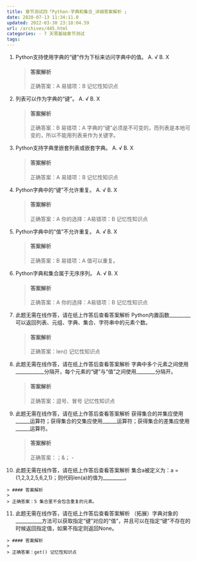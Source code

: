 ```yaml
---
title: 章节测试四「Python-字典和集合_详细答案解析 」
date: 2020-07-13 11:34:11.0
updated: 2022-03-30 23:18:04.59
url: /archives/445.html
categories: - 7 天零基础章节测试
tags: 
---
```




1.  Python支持使用字典的“键”作为下标来访问字典中的值。 A. √ B. X
    
    > #### 答案解析
    > 
    > 正确答案：A 易错项：B 记忆性知识点
    
2.  列表可以作为字典的“键”。 A. √ B. X
    
    > #### 答案解析
    > 
    > 正确答案：B 易错项：A 字典的“键”必须是不可变的，而列表是本地可变的，所以不能用列表来作为关键字。
    
3.  Python支持字典里嵌套列表或嵌套字典。 A. √ B. X
    
    > #### 答案解析
    > 
    > 正确答案：A 易错项：B 记忆性知识点
    
4.  Python字典中的“键”不允许重复。 A. √ B. X
    
    > #### 答案解析
    > 
    > 正确答案：A 你的选择：A易错项：B 记忆性知识点
    
5.  Python字典中的“值”不允许重复。 A. √ B. X
    
    > #### 答案解析
    > 
    > 正确答案：B 易错项：A 值可以重复。
    
6.  Python字典和集合属于无序序列。 A. √ B. X
    
    > #### 答案解析
    > 
    > 正确答案：A 你的选择：A易错项：B 记忆性知识点
    
7.  此题无需在线作答，请在纸上作答后查看答案解析 Python内置函数\_\_\_\_\_\_\_\_\_可以返回列表、元组、字典、集合、字符串中的元素个数。
    
    > #### 答案解析
    > 
    > 正确答案：len() 记忆性知识点
    
8.  此题无需在线作答，请在纸上作答后查看答案解析 字典中多个元素之间使用\_\_\_\_\_\_\_\_\_\_\_\_分隔开，每个元素的“键”与“值”之间使用\_\_\_\_\_\_\_\_分隔开。
    
    > #### 答案解析
    > 
    > 正确答案：逗号、冒号 记忆性知识点
    
9.  此题无需在线作答，请在纸上作答后查看答案解析 获得集合的并集应使用\_\_\_\_\_\_运算符；获得集合的交集应使用\_\_\_\_\_\_运算符；获得集合的差集应使用\_\_\_\_\_\_运算符。
    
    > #### 答案解析
    > 
    > 正确答案：；&； -
    
10.  此题无需在线作答，请在纸上作答后查看答案解析 集合a被定义为：a = {1,2,3,2,5,6,2,1}；则代码len(a)的值为\_\_\_\_\_\_\_\_\_。
    
    > #### 答案解析
    > 
    > 正确答案：5 集合里不会包含重复的元素。
    
11.  此题无需在线作答，请在纸上作答后查看答案解析 （拓展）字典对象的\_\_\_\_\_\_\_\_\_\_\_方法可以获取指定“键”对应的“值”，并且可以在指定“键”不存在的时候返回指定值，如果不指定则返回None。
    
    > #### 答案解析
    > 
    > 正确答案：get() 记忆性知识点